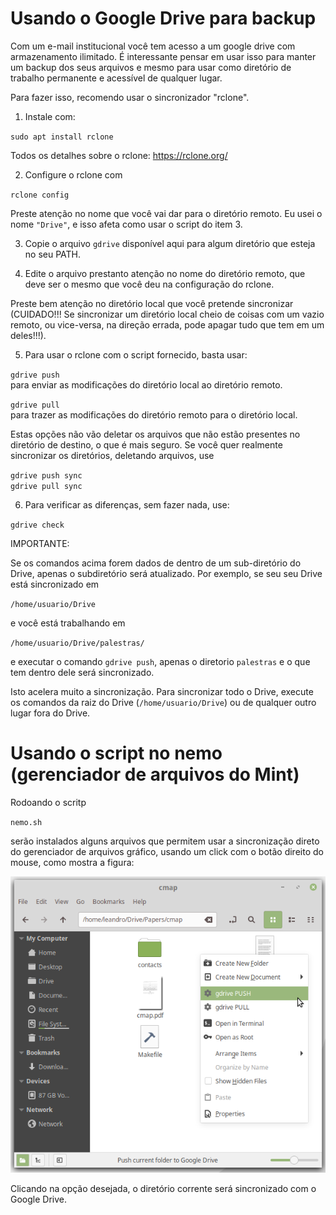 # Usando o Google Drive para backup

Com um e-mail institucional você tem acesso a um google drive com
armazenamento ilimitado. É interessante pensar em usar isso para manter
um backup dos seus arquivos e mesmo para usar como diretório de trabalho
permanente e acessível de qualquer lugar. 

Para fazer isso, recomendo usar o sincronizador "rclone". 

1. Instale com:

`sudo apt install rclone`

Todos os detalhes sobre o rclone: https://rclone.org/

2. Configure o rclone com

`rclone config`

Preste atenção no nome que você vai dar para o diretório remoto. Eu usei
o nome `"Drive"`, e isso afeta como usar o script do item 3.

3. Copie o arquivo `gdrive` disponível aqui para algum diretório que
esteja no seu PATH. 

4. Edite o arquivo prestanto atenção no nome do
diretório remoto, que deve ser o mesmo que você deu na configuração do
rclone. 

Preste bem atenção no diretório local que você pretende
sincronizar (CUIDADO!!! Se sincronizar um diretório local cheio de coisas
com um vazio remoto, ou vice-versa, na direção errada, pode apagar tudo
que tem em um deles!!!). 

5. Para usar o rclone com o script fornecido, basta usar:

`gdrive push`  
para enviar as modificações do diretório local ao diretório remoto.

`gdrive pull`  
para trazer as modificações do diretório remoto para o diretório local.

Estas opções não vão deletar os arquivos que não estão presentes no diretório
de destino, o que é mais seguro. Se você quer realmente sincronizar os diretórios,
deletando arquivos, use

`gdrive push sync`  
`gdrive pull sync`  

6. Para verificar as diferenças, sem fazer nada, use:

`gdrive check`


IMPORTANTE: 

Se os comandos acima forem dados de dentro de um sub-diretório do Drive,
apenas o subdiretório será atualizado. Por exemplo, se seu seu Drive está sincronizado
em

`/home/usuario/Drive`

e você está trabalhando em

`/home/usuario/Drive/palestras/`

e executar o comando `gdrive push`, apenas o diretorio `palestras` e o que tem dentro
dele será sincronizado.

Isto acelera muito a sincronização. Para sincronizar todo o Drive, execute os comandos
da raiz do Drive (`/home/usuario/Drive`) ou de qualquer outro lugar fora do Drive.

# Usando o script no nemo (gerenciador de arquivos do Mint)

Rodoando o scritp

`nemo.sh`

serão instalados alguns arquivos que permitem usar a sincronização direto do gerenciador de arquivos
gráfico, usando um click com o botão direito do mouse, como mostra a figura:

![alt text](https://raw.githubusercontent.com/leandromartinez98/tips/master/GoogleDrive/nemo/nemo.png)


Clicando na opção desejada, o diretório corrente será sincronizado com o Google Drive.









